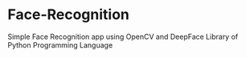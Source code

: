 # Face-Recognition
Simple Face Recognition app using OpenCV and DeepFace Library of Python Programming Language
